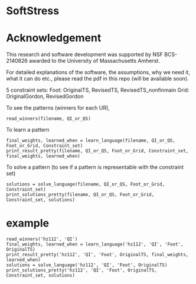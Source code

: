 # SoftStress
# Acknowledgement
This research and software development was supported by NSF BCS-2140826 awarded to the University of Massachusetts Amherst.

For detailed explanations of the software, the assumptions, why we need it, what it can do etc., 
please read the pdf in this repo (will be available soon). 

5 constraint sets:
Foot: OriginalTS, RevisedTS, RevisedTS_nonfinmain
Grid: OriginalGordon, RevisedGordon

To see the patterns (winners for each UR), 
```
read_winners(filename, QI_or_QS)
```
To learn a pattern
```
final_weights, learned_when = learn_language(filename, QI_or_QS, Foot_or_Grid, Constraint_set)
print_result_pretty(filename, QI_or_QS, Foot_or_Grid, Constraint_set, final_weights, learned_when)
```
To solve a pattern (to see if a pattern is representable with the constraint set)
```
solutions = solve_language(filename, QI_or_QS, Foot_or_Grid, Constraint_set)
print_solutions_pretty(filename, QI_or_QS, Foot_or_Grid, Constraint_set, solutions)
```
# example
```
read_winners('hz112', 'QI')
final_weights, learned_when = learn_language('hz112', 'QI', 'Foot', OriginalTS)
print_result_pretty('hz112', 'QI', 'Foot', OriginalTS, final_weights, learned_when)
solutions = solve_language('hz112', 'QI', 'Foot', OriginalTS)
print_solutions_pretty('hz112', 'QI', 'Foot', OriginalTS, Constraint_set, solutions)
```
